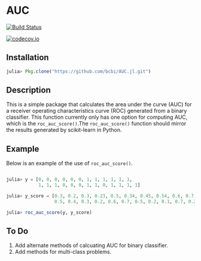 # AUC

[![Build Status](https://travis-ci.org/bcbi/AUC.jl.svg?branch=master)](https://travis-ci.org/bcbi/AUC.jl)

[![codecov.io](http://codecov.io/github/bcbi/AUC.jl/coverage.svg?branch=master)](http://codecov.io/github/bcbi/AUC.jl?branch=master)

## Installation
```julia
julia> Pkg.clone("https://github.com/bcbi/AUC.jl.git")
```

    
## Description
This is a simple package that calculates the area under the curve (AUC) for a receiver operating characteristics curve (ROC) generated from a binary classifier. This function currently only has one option for computing AUC, which is the `roc_auc_score()`.The `roc_auc_score()` function should mirror the results generated by scikit-learn in Python.


## Example
Below is an example of the use of `roc_auc_score()`.
     
```julia

julia> y = [0, 0, 0, 0, 0, 0, 1, 1, 1, 1, 1, 1,
            1, 1, 1, 0, 0, 0, 1, 1, 0, 1, 1, 1, 1]

julia> y_score = [0.3, 0.2, 0.3, 0.23, 0.5, 0.34, 0.45, 0.54, 0.6, 0.7, 0.8, 0.65,
                  0.5, 0.4, 0.3, 0.2, 0.6, 0.7, 0.5, 0.2, 0.1, 0.7, 0.2, 0.7, 0.4]

julia> roc_auc_score(y, y_score)
```

 ## To Do
 1. Add alternate methods of calcuating AUC for binary classifier.
 2. Add methods for multi-class problems.
    